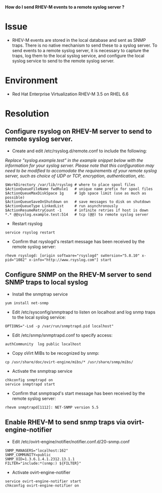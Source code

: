 **How do I send RHEV-M events to a remote syslog server ?**

# Issue

* RHEV-M events are stored in the local database and sent as SNMP traps.  There is no native mechanism to send these to a syslog server. To send events to a remote syslog server, it is necessary to capture the traps, log them to the local syslog service, and configure the local syslog service to send to the remote syslog server.


# Environment

* Red Hat Enterprise Virtualization RHEV-M 3.5 on RHEL 6.6


# Resolution

## Configure rsyslog on RHEV-M server to send to remote syslog server.

* Create and edit /etc/rsyslog.d/remote.conf to include the following:

*Replace "syslog.example.test" in the example snippet below with the information for your syslog server. Please note that this configuration may need to be modified to accomodate the requirements of your remote syslog server, such as choice of UDP or TCP, encryption, authentication, etc.*

```
$WorkDirectory /var/lib/rsyslog # where to place spool files
$ActionQueueFileName fwdRule1   # unique name prefix for spool files
$ActionQueueMaxDiskSpace 1g     # 1gb space limit (use as much as possible)
$ActionQueueSaveOnShutdown on   # save messages to disk on shutdown
$ActionQueueType LinkedList     # run asynchronously
$ActionResumeRetryCount -1      # infinite retries if host is down
*.* @@syslog.example.test:514   # tcp (@@) to remote syslog server
```

* Restart rsyslog
```
service rsyslog restart
```

* Confirm that rsyslogd's restart message has been received by the remote syslog server:
```
rhevm rsyslogd: [origin software="rsyslogd" swVersion="5.8.10" x-pid="1082" x-info="http://www.rsyslog.com"] start
```

## Configure SNMP on the RHEV-M server to send SNMP traps to local syslog

* Install the snmptrap service
```
yum install net-snmp
```

* Edit /etc/sysconfig/snmptrapd to listen on localhost and log snmp 
traps to the local syslog service:
```
OPTIONS="-Lsd -p /var/run/snmptrapd.pid localhost"
```
* Edit /etc/snmp/snmptrapd.conf to specify access:
```
authCommunity  log public localhost
```

* Copy oVirt MIBs to be recognized by snmp:
```
cp /usr/share/doc/ovirt-engine/mibs/* /usr/share/snmp/mibs/
```

* Activate the snmptrap service
```
chkconfig snmptrapd on
service snmptrapd start
```

* Confirm that snmptrapd's start message has been received by the 
remote syslog server:
```
rhevm snmptrapd[1112]: NET-SNMP version 5.5
```

## Enable RHEV-M to send snmp traps via ovirt-engine-notifier

* Edit /etc/ovirt-engine/notifier/notifier.conf.d/20-snmp.conf
```
SNMP_MANAGERS="localhost:162"
SNMP_COMMUNITY=public
SNMP_OID=1.3.6.1.4.1.2312.13.1.1
FILTER="include:*(snmp:) ${FILTER}"
```

* Activate ovirt-engine-notifier
```
service ovirt-engine-notifier start
chkconfig ovirt-engine-notifier on
```
